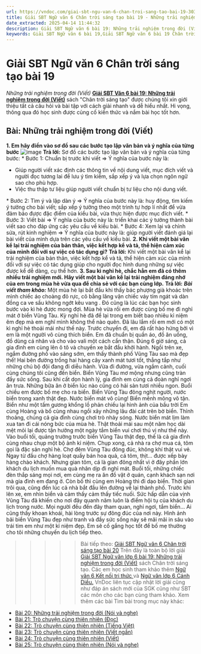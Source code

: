 ```yaml
---
url: https://vndoc.com/giai-sbt-ngu-van-6-chan-troi-sang-tao-bai-19-303840
title: Giải SBT Ngữ văn 6 Chân trời sáng tạo bài 19 - Những trải nghiệm trong đời (Viết) - VnDoc.com
date_extracted: 2025-04-14 11:44:32
description: Giải SBT Ngữ văn 6 bài 19: Những trải nghiệm trong đời (Viết) sách Chân trời sáng tạo với cuộc sống có đáp án chi tiết cho các bạn cùng tham khảo.
keywords: Giải SBT Ngữ văn 6 bài 19,Giải SBT Ngữ văn 6 bài 19 Chân trời sáng tạo,Giải sách bài tập Ngữ văn CTST lớp 6,Ngữ văn lớp 6 Chân trời sáng tạo,giải bài tập ngữ văn lớp 6,bài Những trải nghiệm trong đời (Viết)
---
```


# Giải SBT Ngữ văn 6 Chân trời sáng tạo bài 19
 _Những trải nghiệm trong đời \(Viết\)_
[**Giải SBT Văn 6 bài 19: Những trải nghiệm trong đời \(Viết\)**](<https://vndoc.com/giai-sbt-ngu-van-6-chan-troi-sang-tao-bai-19-303840>) sách "Chân trời sáng tạo" được chúng tôi xin giới thiệu tất cả câu hỏi và bài tập với cách giải nhanh và dễ hiểu nhất. Hi vọng, thông qua đó học sinh được củng cố kiến thức và nắm bài học tốt hơn.
## Bài: Những trải nghiệm trong đời \(Viết\)
**1\. Em hãy điền vào sơ đồ sau các bước tạo lập văn bản và ý nghĩa của từng bước**
![image](https://i.vdoc.vn/data/image/2023/08/26/19-1-3.png)
**Trả lời:**
Sơ đồ các bước tạo lập văn bản và ý nghĩa của từng bước:
\* Bước 1: Chuẩn bị trước khi viết
=> Ý nghĩa của bước này là:
  * Giúp người viết xác định các thông tin về nội dung viết, mục đích viết và người đọc tương lai để lưu ý tìm kiếm, sắp xếp ý và lựa chọn ngôn ngữ sao cho phù hợp.
  * Việc thu thập tư liệu giúp người viết chuẩn bị tư liệu cho nội dung viết.

\* Bước 2: Tìm ý và lập dàn ý
=> Ý nghĩa của bước này là: huy động, tìm kiếm ý tưởng cho bài viết; sắp xếp ý tưởng theo một trình tự hợp lí nhất để vừa đảm bảo được đặc điểm của kiểu bài, vừa thực hiện được mục đích viết.
\* Bước 3: Viết bài
=> Ý nghĩa của bước này là: triển khai các ý tưởng thành bài viết sao cho đáp ứng các yêu cầu về kiểu bài.
\* Bước 4: Xem lại và chỉnh sửa, rút kinh nghiệm
=> Ý nghĩa của bước này là: giúp người viết đánh giá lại bài viết của mình dựa trên các yêu cầu về kiểu bài.
**2\. Khi viết một bài văn kể lại trải nghiệm của bản thân, việc kết hợp kể và tả, thể hiện cảm xúc của mình đối với sự việc có tác dụng gì?**
**Trả lời:**
Khi viết một bài văn kể lại trải nghiệm của bản thân, việc kết hợp kể và tả, thể hiện cảm xúc của mình đối với sự việc có tác dụng giúp cho người đọc hình dung những sự việc được kể dễ dàng, cụ thể hơn.
**3\. Sau kì nghỉ hè, chắc hẳn em đã có thêm nhiều trải nghiệm mới. Hãy viết một bài văn kể lại trải nghiệm đáng nhớ của em trong mùa hè vừa qua để chia sẻ với các bạn cùng lớp.**
**Trả lời:**
_**Bài viết tham khảo:**_
Một mùa hè lại bắt đầu khi thấy bác phượng già khoác trên mình chiếc áo choàng đỏ rực, cô bằng lăng vận chiếc váy tím ngát và dàn đồng ca ve sầu không ngớt kêu vang . Đó cũng là lúc các bạn học sinh bước vào kì hè được mong đợi. Mùa hè vừa rồi em được cùng bố mẹ đi nghỉ mát ở biển Vũng Tàu. Kỳ nghỉ hè đã để lại trong em biết bao nhiêu kỉ niệm êm đẹp mà em nghĩ mình không thể nào quên. Đã lâu lắm rồi em mới có một kì nghỉ hè thoải mái như thế này.
Trước chuyến đi, em đã rất hào hứng bởi vì em là một người vô cùng thích biển. Em đã chuẩn bị quần áo, đồ ăn uống, đồ dùng cá nhân và cho vào vali một cách cẩn thận. Đúng 6 giờ sáng, cả gia đình em cùng lên ô tô và chuyến xe bắt đầu khởi hành. Ngồi trên xe, ngắm đường phố vào sáng sớm, em thấy thành phố Vũng Tàu sao mà đẹp thế\! Hai bên đường trồng hai hàng cây xanh mát tươi tốt, thẳng tắp như những chú bộ đội đang đi diễu hành. Vừa đi đường, vừa ngắm cảnh, cuối cùng chúng tôi cũng đến biển. Biển Vũng Tàu mơ mộng nhưng cũng tràn đầy sức sống. Sau khi cất dọn hành lý, gia đình em cùng cả đoàn nghỉ ngơi ăn trưa. Những bữa ăn ở biển lúc nào cũng có hải sản tươi nhiều ngon.
Buổi chiều em được bố mẹ cho ra biển. Biển Vũng Tàu đông nghịt người, nước biển trong xanh thật đẹp. Nước biển mát vô cùng\! Biển mênh mông vô tận. Biển như một tấm gương khổng lồ phản chiếu lại hình ảnh của bầu trời Em cùng Hoàng và bố cùng nhau ngồi xây những lâu đài cát trên bờ biển. Thỉnh thoảng, chúng cả gia đình cùng chơi trò nhảy sóng. Nước biển mát lịm làm xua tan đi cái nóng bức của mùa hè. Thật thoải mái sau một năm học dài mệt mỏi lại được tận hưởng một ngày tắm biển vui chơi thú vị như thế này.
Vào buổi tối, quảng trường trước biển Vũng Tàu thật đẹp, thế là cả gia đình cùng nhau chụp một bộ ảnh kỉ niệm. Chụp xong, cả nhà ra chợ mua cá, tôm gọi là đặc sản nghỉ hè. Chợ đêm Vũng Tàu đông đúc, không khí thật vui vẻ. Ngay từ đầu chợ hàng loạt quầy bán hoa quả, cá tôm, thịt... được xếp bày hàng chào khách. Nhưng gian tôm, cá là gian đông nhất vì ở đây phần lớn khách du lịch muốn mua quà nhân dịp đi nghỉ mát. Buổi tối, những chiếc đèn thắp sáng mọi nơi, em cùng mẹ ra ăn đồ vặt ở quán, cạnh khách sạn nơi mà gia đình em đang ở. Còn bố thì cùng em Hoàng thì đi dạo biển. Thời gian trôi qua, cũng đến lúc cả nhà bắt đầu lên đường về lại thành phố. Trước khi lên xe, em nhìn biển và cảm thấy cảm thấy tiếc nuối.
Sức hấp dẫn của vịnh Vũng Tàu đã khiến cho nơi đây quanh năm luôn là điểm hội tụ của khách du lịch trong nước. Mọi người đều đến đây tham quan, nghỉ ngơi, tắm biển... Ai cũng thấy khoan khoái, hài lòng trước sự đông đúc của nơi này. Hình ảnh bãi biển Vũng Tàu đẹp như tranh và đầy sức sống này sẽ mãi mãi in sâu vào trái tim em như một kỉ niệm đẹp. Em sẽ cố gắng học tốt để bố mẹ thưởng cho tôi những chuyến du lịch tiếp theo.
>>>>> Bài tiếp theo: [Giải SBT Ngữ văn 6 Chân trời sáng tạo bài 20](<https://vndoc.com/giai-sbt-ngu-van-6-chan-troi-sang-tao-bai-20-303841>)
Trên đây là toàn bộ lời giải [Giải SBT Ngữ văn lớp 6 bài 19: Những trải nghiệm trong đời \(Viết\)](<https://vndoc.com/giai-sbt-ngu-van-6-chan-troi-sang-tao-bai-19-303840>) sách Chân trời sáng tạo. Các em học sinh tham khảo thêm [Ngữ văn 6 Kết nối tri thức ](<https://vndoc.com/mon-ngu-van-lop6>)và [Ngữ văn lớp 6 Cánh Diều.](<https://vndoc.com/ngu-van-6-sach-canh-dieu>) VnDoc liên tục cập nhật lời giải cũng như đáp án sách mới của SGK cũng như SBT các môn cho các bạn cùng tham khảo.
Xem thêm các bài Tìm bài trong mục này khác:
  * [Bài 20: Những trải nghiệm trong đời \(Nói và nghe\)](</giai-sbt-ngu-van-6-chan-troi-sang-tao-bai-20-303841>)
  * [Bài 21: Trò chuyện cùng thiên nhiên \(Đọc\)](</giai-sbt-ngu-van-6-chan-troi-sang-tao-bai-21-303846>)
  * [Bài 22: Trò chuyện cùng thiên nhiên \(Tiếng Việt\)](</giai-sbt-ngu-van-6-chan-troi-sang-tao-bai-22-303848>)
  * [Bài 23: Trò chuyện cùng thiên nhiên \(Viết ngắn\)](</giai-sbt-ngu-van-6-chan-troi-sang-tao-bai-23-303854>)
  * [Bài 24: Trò chuyện cùng thiên nhiên \(Viết\)](</giai-sbt-ngu-van-6-chan-troi-sang-tao-bai-24-303859>)
  * [Bài 25: Trò chuyện cùng thiên nhiên \(Nói và nghe\)](</giai-sbt-ngu-van-6-chan-troi-sang-tao-bai-25-303862>)

